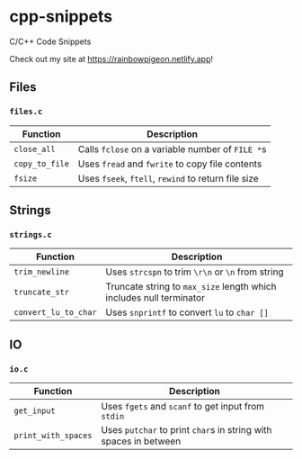 # cpp-snippets
C/C++ Code Snippets

Check out my site at https://rainbowpigeon.netlify.app!

## Files

### `files.c`

| Function       | Description                                         |
|----------------|-----------------------------------------------------|
| `close_all`    | Calls `fclose` on a variable number of `FILE *`s    |
| `copy_to_file` | Uses `fread` and `fwrite` to copy file contents     |
| `fsize`        | Uses `fseek`, `ftell`, `rewind` to return file size |

## Strings

### `strings.c`

| Function             | Description                                                         |
|----------------------|---------------------------------------------------------------------|
| `trim_newline`       | Uses `strcspn` to trim `\r\n` or `\n` from string                   |
| `truncate_str`       | Truncate string to `max_size` length which includes null terminator |
| `convert_lu_to_char` | Uses `snprintf` to convert `lu` to `char []`                        |

## IO

### `io.c`

| Function             | Description                                                      |
|----------------------|------------------------------------------------------------------|
| `get_input`          | Uses `fgets` and `scanf` to get input from `stdin`               |
| `print_with_spaces`  | Uses `putchar` to print `char`s in string with spaces in between |
